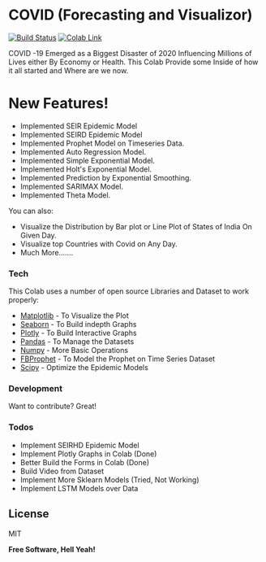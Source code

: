 # COVID (Forecasting and Visualizor)

[![Build Status](https://travis-ci.org/joemccann/dillinger.svg?branch=master)](https://github.com/terminate9298/Corona-Visualization-and-Prediction)
[![Colab Link](https://colab.research.google.com/assets/colab-badge.svg)](https://colab.research.google.com/drive/12xjqXdRqbvx0XJ0292L-mgALqv09L7Mb?usp=sharing)

COVID -19 Emerged as a Biggest Disaster of 2020 Influencing Millions of Lives either By Economy or Health. This Colab Provide some Inside of how it all started and Where are we now.

# New Features!

  - Implemented SEIR Epidemic Model
  - Implemented SEIRD Epidemic Model
  - Implemented Prophet Model on Timeseries Data.
  - Implemented Auto Regression Model.
  - Implemented Simple Exponential Model.
  - Implemented Holt's Exponential Model.
  - Implemented Prediction by Exponential Smoothing.
  - Implemented SARIMAX Model.
  - Implemented Theta Model.

You can also:
  - Visualize the Distribution by Bar plot or Line Plot of States of India On Given Day.
  - Visualize top Countries with Covid on Any Day.
  - Much More.......

### Tech

This Colab uses  a number of open source Libraries and Dataset to work properly:

* [Matplotlib] - To Visualize the Plot
* [Seaborn] - To Build indepth Graphs
* [Plotly] - To Build Interactive Graphs
* [Pandas] - To Manage the Datasets
* [Numpy] - More Basic Operations
* [FBProphet] - To Model the Prophet on Time Series Dataset
* [Scipy] - Optimize the Epidemic Models

### Development

Want to contribute? Great!


### Todos

 - Implement SEIRHD Epidemic Model
 - Implement Plotly Graphs in Colab (Done)
 - Better Build the Forms in Colab (Done)
 - Build Video from Dataset 
 - Implement More Sklearn Models (Tried, Not Working)
 - Implement LSTM Models over Data

License
----

MIT


**Free Software, Hell Yeah!**

   [Matplotlib]: <https://matplotlib.org/>
   [Plotly]: <https://github.com/joemccann/dillinger.git>
   [Seaborn]: <https://seaborn.pydata.org/>
   [Pandas]: <https://pandas.pydata.org/>
   [Numpy]: <https://numpy.org/>
   [FBProphet]: <https://facebook.github.io/prophet/>
   [Scipy]: <https://www.scipy.org/>
